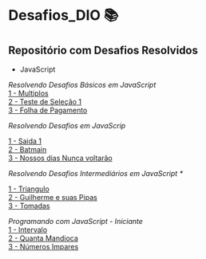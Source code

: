 # Desafios_DIO 📚
## Repositório com Desafios Resolvidos
* JavaScript <br>

_Resolvendo Desafios Básicos em JavaScript <br>_
[1 - Multiplos](https://github.com/ByancaMCES/Desafios_DIO/blob/main/Multiplos.js)<br>
[2 - Teste de Seleção 1](https://github.com/ByancaMCES/Desafios_DIO/blob/main/teste_de_selecao.js)<br>
[3 - Folha de Pagamento](https://github.com/ByancaMCES/Desafios_DIO/blob/main/Folha_de_pagamento.js) <br>

_Resolvendo Desafios em JavaScrip_ <br>

[1 - Saida 1](https://github.com/ByancaMCES/Desafios_DIO/blob/main/saida_1.js) <br>
[2 - Batmain](https://github.com/ByancaMCES/Desafios_DIO/blob/main/batmain.js) <br>
[3 - Nossos dias Nunca voltarão](https://github.com/ByancaMCES/Desafios_DIO/blob/main/nossos_dias_nunca.js) <br>

_Resolvendo Desafios Intermediários em JavaScript *_ <br>

[1 - Triangulo](https://github.com/ByancaMCES/Desafios_DIO/blob/main/Triangulo.js) <br>
[2 - Guilherme e suas Pipas](https://github.com/ByancaMCES/Desafios_DIO/blob/main/Guilher_e_suas_pipas.js)<br>
[3 - Tomadas](https://github.com/ByancaMCES/Desafios_DIO/blob/main/Tomadas.js) <br>

_Programando com JavaScript - Iniciante_ <br>
[1 - Intervalo ](https://github.com/ByancaMCES/Desafios_DIO/blob/main/Intervalo.js) <br>
[2 - Quanta Mandioca ](https://github.com/ByancaMCES/Desafios_DIO/blob/main/Quantamandioca.js) <br>
[3 - Números Impares ](https://github.com/ByancaMCES/Desafios_DIO/blob/main/NumerosImpares.js) <br>


